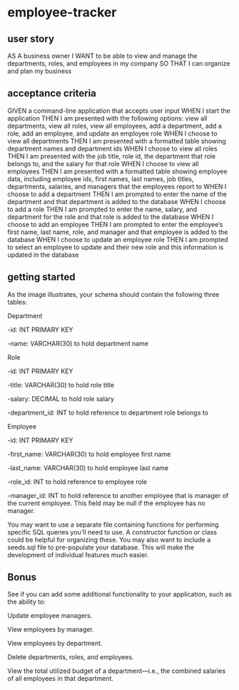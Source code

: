 # employee-tracker

## user story
AS A business owner
I WANT to be able to view and manage the departments, roles, and employees in my company
SO THAT I can organize and plan my business

## acceptance criteria
GIVEN a command-line application that accepts user input
WHEN I start the application
THEN I am presented with the following options: view all departments, view all roles, view all employees, add a department, add a role, add an employee, and update an employee role
WHEN I choose to view all departments
THEN I am presented with a formatted table showing department names and department ids
WHEN I choose to view all roles
THEN I am presented with the job title, role id, the department that role belongs to, and the salary for that role
WHEN I choose to view all employees
THEN I am presented with a formatted table showing employee data, including employee ids, first names, last names, job titles, departments, salaries, and managers that the employees report to
WHEN I choose to add a department
THEN I am prompted to enter the name of the department and that department is added to the database
WHEN I choose to add a role
THEN I am prompted to enter the name, salary, and department for the role and that role is added to the database
WHEN I choose to add an employee
THEN I am prompted to enter the employee’s first name, last name, role, and manager and that employee is added to the database
WHEN I choose to update an employee role
THEN I am prompted to select an employee to update and their new role and this information is updated in the database 


## getting started
As the image illustrates, your schema should contain the following three tables:

Department

  -id: INT PRIMARY KEY

  -name: VARCHAR(30) to hold department name

Role

  -id: INT PRIMARY KEY

  -title: VARCHAR(30) to hold role title

  -salary: DECIMAL to hold role salary

  -department_id: INT to hold reference to department role belongs to

Employee

  -id: INT PRIMARY KEY

  -first_name: VARCHAR(30) to hold employee first name

  -last_name: VARCHAR(30) to hold employee last name

  -role_id: INT to hold reference to employee role

  -manager_id: INT to hold reference to another employee that is manager of the current employee. This field may be null if the employee has no manager.

You may want to use a separate file containing functions for performing specific SQL queries you'll need to use. A constructor function or class could be helpful for organizing these. You may also want to include a seeds.sql file to pre-populate your database. This will make the development of individual features much easier.

## Bonus
See if you can add some additional functionality to your application, such as the ability to:

Update employee managers.

View employees by manager.

View employees by department.

Delete departments, roles, and employees.

View the total utilized budget of a department—i.e., the combined salaries of all employees in that department.